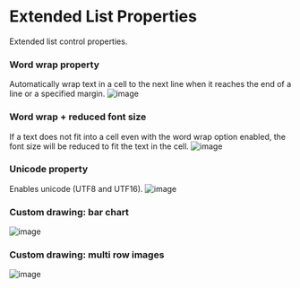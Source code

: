 # Extended List Properties
Extended list control properties.

### Word wrap property
Automatically wrap text in a cell to the next line when it reaches the end of a line or a specified margin.
![image](https://github.com/user-attachments/assets/d3f06911-7a47-4a6b-a9b1-29e2621bfd51)

### Word wrap + reduced font size
If a text does not fit into a cell even with the word wrap option enabled, the font size will be reduced to fit the text in the cell.
![image](https://github.com/user-attachments/assets/0f7d744e-7f37-4b92-9f0c-91341c0afa0e)

### Unicode property
Enables unicode (UTF8 and UTF16).
![image](https://github.com/user-attachments/assets/e40f8555-30d7-4cad-a21c-b1bea74f1819)

### Custom drawing: bar chart
![image](https://github.com/user-attachments/assets/c9b65a42-b2bc-430f-9bc9-5bcea196f9b4)

### Custom drawing: multi row images
![image](https://github.com/user-attachments/assets/9273b95c-a4ea-4e6b-9225-4ca9de033a91)


